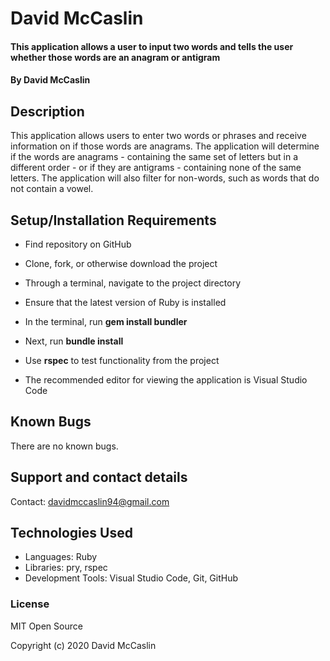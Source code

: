 # David McCaslin

#### This application allows a user to input two words and tells the user whether those words are an anagram or antigram

#### By David McCaslin

## Description

This application allows users to enter two words or phrases and receive information on if those words are anagrams. The application will determine if the words are anagrams - containing the same set of letters but in a different order - or if they are antigrams - containing none of the same letters. The application will also filter for non-words, such as words that do not contain a vowel.

## Setup/Installation Requirements

* Find repository on GitHub
* Clone, fork, or otherwise download the project
* Through a terminal, navigate to the project directory
* Ensure that the latest version of Ruby is installed
* In the terminal, run <strong>gem install bundler</strong>
* Next, run <strong>bundle install</strong>
* Use <strong>rspec</strong> to test functionality from the project

* The recommended editor for viewing the application is Visual Studio Code

## Known Bugs

There are no known bugs.

## Support and contact details

Contact: davidmccaslin94@gmail.com

## Technologies Used

* Languages: Ruby
* Libraries: pry, rspec
* Development Tools: Visual Studio Code, Git, GitHub

### License

MIT Open Source

Copyright (c) 2020 David McCaslin